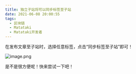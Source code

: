 ```yaml
---
title: 独立子站将可以同步标签至子站
date: 2021-06-08 20:00:55
tags:
  - 区块链
  - Matataki
  - Matataki开发者
---
```

在发布文章至子站时，选择任意标签，点击“同步标签至子站”即可！

![image.png](https://ssimg.frontenduse.top/article/2021/06/08/90d961d0fc9a116b3d4f71c6961567f6.png)

是不是很方便呢！快来尝试一下吧！